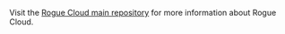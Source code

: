 Visit the [Rogue Cloud main repository](https://github.com/microclimate-dev2ops/rogue-cloud) for more information about Rogue Cloud.

